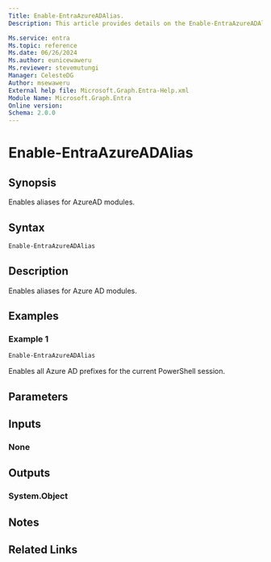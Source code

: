 ```yaml
---
Title: Enable-EntraAzureADAlias.
Description: This article provides details on the Enable-EntraAzureADAlias command.

Ms.service: entra
Ms.topic: reference
Ms.date: 06/26/2024
Ms.author: eunicewaweru
Ms.reviewer: stevemutungi
Manager: CelesteDG
Author: msewaweru
External help file: Microsoft.Graph.Entra-Help.xml
Module Name: Microsoft.Graph.Entra
Online version:
Schema: 2.0.0
---
```


# Enable-EntraAzureADAlias

## Synopsis

Enables aliases for AzureAD modules.

## Syntax

```powershell
Enable-EntraAzureADAlias
```

## Description

Enables aliases for Azure AD modules.

## Examples

### Example 1

```powershell
Enable-EntraAzureADAlias
```

Enables all Azure AD prefixes for the current PowerShell session.

## Parameters

## Inputs

### None

## Outputs

### System.Object

## Notes

## Related Links
